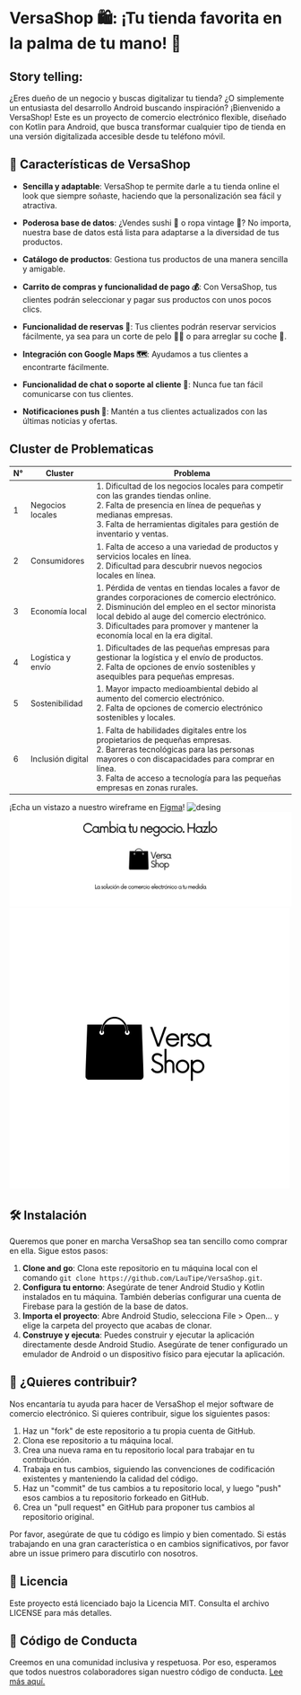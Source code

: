 # VersaShop 🛍️: ¡Tu tienda favorita en la palma de tu mano! 📱

## Story telling:
¿Eres dueño de un negocio y buscas digitalizar tu tienda? ¿O simplemente un entusiasta del desarrollo Android buscando inspiración? ¡Bienvenido a VersaShop! Este es un proyecto de comercio electrónico flexible, diseñado con Kotlin para Android, que busca transformar cualquier tipo de tienda en una versión digitalizada accesible desde tu teléfono móvil.

## 🎁 Características de VersaShop

- **Sencilla y adaptable**: VersaShop te permite darle a tu tienda online el look que siempre soñaste, haciendo que la personalización sea fácil y atractiva.

- **Poderosa base de datos**: ¿Vendes sushi 🍣 o ropa vintage 👗? No importa, nuestra base de datos está lista para adaptarse a la diversidad de tus productos.

- **Catálogo de productos**: Gestiona tus productos de una manera sencilla y amigable.

- **Carrito de compras y funcionalidad de pago 💰**: Con VersaShop, tus clientes podrán seleccionar y pagar sus productos con unos pocos clics.

- **Funcionalidad de reservas 📅**: Tus clientes podrán reservar servicios fácilmente, ya sea para un corte de pelo 💇‍♀️ o para arreglar su coche 🚗.

- **Integración con Google Maps 🗺️**: Ayudamos a tus clientes a encontrarte fácilmente.

- **Funcionalidad de chat o soporte al cliente 💬**: Nunca fue tan fácil comunicarse con tus clientes.

- **Notificaciones push 🔔**: Mantén a tus clientes actualizados con las últimas noticias y ofertas.


## Cluster de Problematicas 

| N° | Cluster  | Problema |
|----|--------------|-----------|
| 1  | Negocios locales | 1. Dificultad de los negocios locales para competir con las grandes tiendas online. <br> 2. Falta de presencia en línea de pequeñas y medianas empresas. <br> 3. Falta de herramientas digitales para gestión de inventario y ventas. |
| 2  | Consumidores | 1. Falta de acceso a una variedad de productos y servicios locales en línea. <br> 2. Dificultad para descubrir nuevos negocios locales en línea. |
| 3  | Economía local | 1. Pérdida de ventas en tiendas locales a favor de grandes corporaciones de comercio electrónico. <br> 2. Disminución del empleo en el sector minorista local debido al auge del comercio electrónico. <br> 3. Dificultades para promover y mantener la economía local en la era digital. |
| 4  | Logística y envío | 1. Dificultades de las pequeñas empresas para gestionar la logística y el envío de productos. <br> 2. Falta de opciones de envío sostenibles y asequibles para pequeñas empresas. |
| 5  | Sostenibilidad | 1. Mayor impacto medioambiental debido al aumento del comercio electrónico. <br> 2. Falta de opciones de comercio electrónico sostenibles y locales. |
| 6  | Inclusión digital | 1. Falta de habilidades digitales entre los propietarios de pequeñas empresas. <br> 2. Barreras tecnológicas para las personas mayores o con discapacidades para comprar en línea. <br> 3. Falta de acceso a tecnología para las pequeñas empresas en zonas rurales. |


¡Echa un vistazo a nuestro wireframe en [Figma](./desing.png)!
![desing](https://github.com/LauTIPE/VersaShop/assets/92493205/c81c5ad6-c487-4c05-805a-659d12e70a19)
![Banner de VersaShop](./Banner.png)
<img src="Logo.png" alt="Logo de VersaShop">


## 🛠️ Instalación
Queremos que poner en marcha VersaShop sea tan sencillo como comprar en ella. Sigue estos pasos:

1. **Clone and go**: Clona este repositorio en tu máquina local con el comando `git clone https://github.com/LauTipe/VersaShop.git`.
2. **Configura tu entorno**: Asegúrate de tener Android Studio y Kotlin instalados en tu máquina. También deberías configurar una cuenta de Firebase para la gestión de la base de datos.
3. **Importa el proyecto**: Abre Android Studio, selecciona File > Open... y elige la carpeta del proyecto que acabas de clonar.
4. **Construye y ejecuta**: Puedes construir y ejecutar la aplicación directamente desde Android Studio. Asegúrate de tener configurado un emulador de Android o un dispositivo físico para ejecutar la aplicación.

## 🤝 ¿Quieres contribuir?
Nos encantaría tu ayuda para hacer de VersaShop el mejor software de comercio electrónico. Si quieres contribuir, sigue los siguientes pasos:

1. Haz un "fork" de este repositorio a tu propia cuenta de GitHub.
2. Clona ese repositorio a tu máquina local.
3. Crea una nueva rama en tu repositorio local para trabajar en tu contribución.
4. Trabaja en tus cambios, siguiendo las convenciones de codificación existentes y manteniendo la calidad del código.
5. Haz un "commit" de tus cambios a tu repositorio local, y luego "push" esos cambios a tu repositorio forkeado en GitHub.
6. Crea un "pull request" en GitHub para proponer tus cambios al repositorio original.

Por favor, asegúrate de que tu código es limpio y bien comentado. Si estás trabajando en una gran característica o en cambios significativos, por favor abre un issue primero para discutirlo con nosotros.

## 📃 Licencia
Este proyecto está licenciado bajo la Licencia MIT. Consulta el archivo LICENSE para más detalles.

## 🤝 Código de Conducta
Creemos en una comunidad inclusiva y respetuosa. Por eso, esperamos que todos nuestros colaboradores sigan nuestro código de conducta. [Lee más aquí.](https://www.contributor-covenant.org/version/1/4/code-of-conduct.html)
